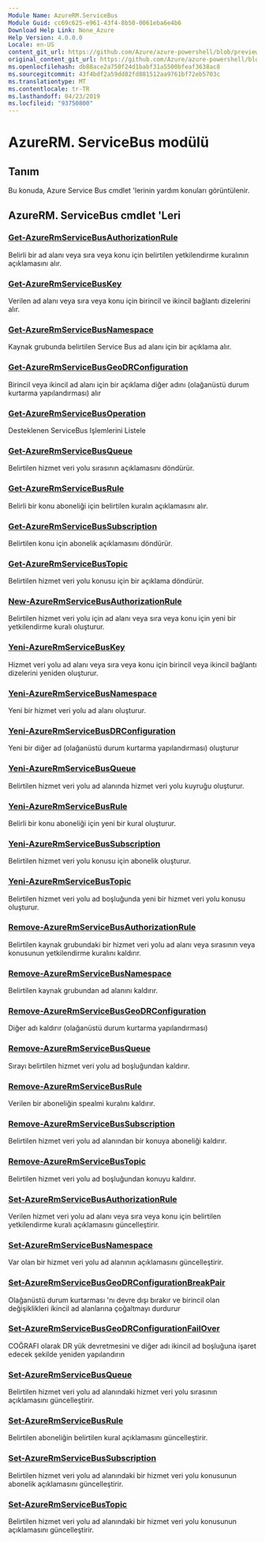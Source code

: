 ```yaml
---
Module Name: AzureRM.ServiceBus
Module Guid: cc69c625-e961-43f4-8b50-0061eba6e4b6
Download Help Link: None_Azure
Help Version: 4.0.0.0
Locale: en-US
content_git_url: https://github.com/Azure/azure-powershell/blob/preview/src/ResourceManager/ServiceBus/Commands.ServiceBus/help/AzureRM.ServiceBus.md
original_content_git_url: https://github.com/Azure/azure-powershell/blob/preview/src/ResourceManager/ServiceBus/Commands.ServiceBus/help/AzureRM.ServiceBus.md
ms.openlocfilehash: db88ace2a750f24d1babf31a5500bfeaf3638ac8
ms.sourcegitcommit: 43f4bdf2a59dd82fd881512aa9761bf72eb5703c
ms.translationtype: MT
ms.contentlocale: tr-TR
ms.lasthandoff: 04/23/2019
ms.locfileid: "93750800"
---
```

# AzureRM. ServiceBus modülü
## Tanım
Bu konuda, Azure Service Bus cmdlet 'lerinin yardım konuları görüntülenir.

## AzureRM. ServiceBus cmdlet 'Leri
### [Get-AzureRmServiceBusAuthorizationRule](Get-AzureRmServiceBusAuthorizationRule.md)
Belirli bir ad alanı veya sıra veya konu için belirtilen yetkilendirme kuralının açıklamasını alır. 

### [Get-AzureRmServiceBusKey](Get-AzureRmServiceBusKey.md)
Verilen ad alanı veya sıra veya konu için birincil ve ikincil bağlantı dizelerini alır.

### [Get-AzureRmServiceBusNamespace](Get-AzureRmServiceBusNamespace.md)
Kaynak grubunda belirtilen Service Bus ad alanı için bir açıklama alır.

### [Get-AzureRmServiceBusGeoDRConfiguration](Get-AzureRmServiceBusGeoDRConfiguration.md)
Birincil veya ikincil ad alanı için bir açıklama diğer adını (olağanüstü durum kurtarma yapılandırması) alır

### [Get-AzureRmServiceBusOperation](Get-AzureRmServiceBusOperation.md)
Desteklenen ServiceBus Işlemlerini Listele

### [Get-AzureRmServiceBusQueue](Get-AzureRmServiceBusQueue.md)
Belirtilen hizmet veri yolu sırasının açıklamasını döndürür.

### [Get-AzureRmServiceBusRule](Get-AzureRmServiceBusRule.md)
Belirli bir konu aboneliği için belirtilen kuralın açıklamasını alır. 

### [Get-AzureRmServiceBusSubscription](Get-AzureRmServiceBusSubscription.md)
Belirtilen konu için abonelik açıklamasını döndürür.

### [Get-AzureRmServiceBusTopic](Get-AzureRmServiceBusTopic.md)
Belirtilen hizmet veri yolu konusu için bir açıklama döndürür.

### [New-AzureRmServiceBusAuthorizationRule](New-AzureRmServiceBusAuthorizationRule.md)
Belirtilen hizmet veri yolu için ad alanı veya sıra veya konu için yeni bir yetkilendirme kuralı oluşturur.

### [Yeni-AzureRmServiceBusKey](New-AzureRmServiceBusKey.md)
Hizmet veri yolu ad alanı veya sıra veya konu için birincil veya ikincil bağlantı dizelerini yeniden oluşturur.

### [Yeni-AzureRmServiceBusNamespace](New-AzureRmServiceBusNamespace.md)
Yeni bir hizmet veri yolu ad alanı oluşturur.

### [Yeni-AzureRmServiceBusDRConfiguration](New-AzureRmServiceBusGeoDRConfiguration.md)
Yeni bir diğer ad (olağanüstü durum kurtarma yapılandırması) oluşturur

### [Yeni-AzureRmServiceBusQueue](New-AzureRmServiceBusQueue.md)
Belirtilen hizmet veri yolu ad alanında hizmet veri yolu kuyruğu oluşturur.

### [Yeni-AzureRmServiceBusRule](New-AzureRmServiceBusRule.md)
Belirli bir konu aboneliği için yeni bir kural oluşturur. 

### [Yeni-AzureRmServiceBusSubscription](New-AzureRmServiceBusSubscription.md)
Belirtilen hizmet veri yolu konusu için abonelik oluşturur.

### [Yeni-AzureRmServiceBusTopic](New-AzureRmServiceBusTopic.md)
Belirtilen hizmet veri yolu ad boşluğunda yeni bir hizmet veri yolu konusu oluşturur.

### [Remove-AzureRmServiceBusAuthorizationRule](Remove-AzureRmServiceBusAuthorizationRule.md)
Belirtilen kaynak grubundaki bir hizmet veri yolu ad alanı veya sırasının veya konusunun yetkilendirme kuralını kaldırır.

### [Remove-AzureRmServiceBusNamespace](Remove-AzureRmServiceBusNamespace.md)
Belirtilen kaynak grubundan ad alanını kaldırır. 

### [Remove-AzureRmServiceBusGeoDRConfiguration](Remove-AzureRmServiceBusGeoDRConfiguration.md)
Diğer adı kaldırır (olağanüstü durum kurtarma yapılandırması)

### [Remove-AzureRmServiceBusQueue](Remove-AzureRmServiceBusQueue.md)
Sırayı belirtilen hizmet veri yolu ad boşluğundan kaldırır.

### [Remove-AzureRmServiceBusRule](Remove-AzureRmServiceBusRule.md)
Verilen bir aboneliğin spealmi kuralını kaldırır.

### [Remove-AzureRmServiceBusSubscription](Remove-AzureRmServiceBusSubscription.md)
Belirtilen hizmet veri yolu ad alanından bir konuya aboneliği kaldırır.

### [Remove-AzureRmServiceBusTopic](Remove-AzureRmServiceBusTopic.md)
Belirtilen hizmet veri yolu ad boşluğundan konuyu kaldırır.

### [Set-AzureRmServiceBusAuthorizationRule](Set-AzureRmServiceBusAuthorizationRule.md)
Verilen hizmet veri yolu ad alanı veya sıra veya konu için belirtilen yetkilendirme kuralı açıklamasını güncelleştirir.

### [Set-AzureRmServiceBusNamespace](Set-AzureRmServiceBusNamespace.md)
Var olan bir hizmet veri yolu ad alanının açıklamasını güncelleştirir.

### [Set-AzureRmServiceBusGeoDRConfigurationBreakPair](Set-AzureRmServiceBusGeoDRConfigurationBreakPair.md)
Olağanüstü durum kurtarması 'nı devre dışı bırakır ve birincil olan değişiklikleri ikincil ad alanlarına çoğaltmayı durdurur

### [Set-AzureRmServiceBusGeoDRConfigurationFailOver](Set-AzureRmServiceBusGeoDRConfigurationFailOver.md)
COĞRAFI olarak DR yük devretmesini ve diğer adı ikincil ad boşluğuna işaret edecek şekilde yeniden yapılandırın

### [Set-AzureRmServiceBusQueue](Set-AzureRmServiceBusQueue.md)
Belirtilen hizmet veri yolu ad alanındaki hizmet veri yolu sırasının açıklamasını güncelleştirir.

### [Set-AzureRmServiceBusRule](Set-AzureRmServiceBusRule.md)
Belirtilen aboneliğin belirtilen kural açıklamasını güncelleştirir.

### [Set-AzureRmServiceBusSubscription](Set-AzureRmServiceBusSubscription.md)
Belirtilen hizmet veri yolu ad alanındaki bir hizmet veri yolu konusunun abonelik açıklamasını güncelleştirir.

### [Set-AzureRmServiceBusTopic](Set-AzureRmServiceBusTopic.md)
Belirtilen hizmet veri yolu ad alanındaki bir hizmet veri yolu konusunun açıklamasını güncelleştirir.

